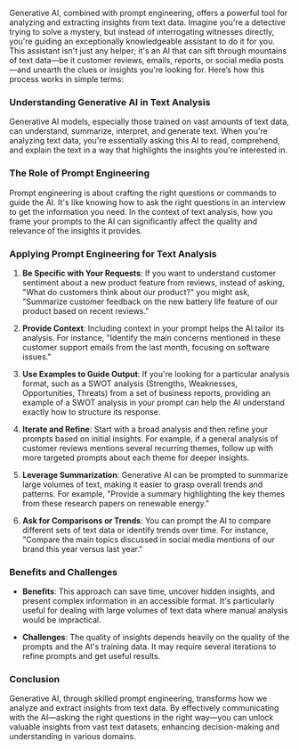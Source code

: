 Generative AI, combined with prompt engineering, offers a powerful tool for analyzing and extracting insights from text data. Imagine you're a detective trying to solve a mystery, but instead of interrogating witnesses directly, you're guiding an exceptionally knowledgeable assistant to do it for you. This assistant isn't just any helper; it's an AI that can sift through mountains of text data—be it customer reviews, emails, reports, or social media posts—and unearth the clues or insights you're looking for. Here’s how this process works in simple terms:

### Understanding Generative AI in Text Analysis

Generative AI models, especially those trained on vast amounts of text data, can understand, summarize, interpret, and generate text. When you're analyzing text data, you're essentially asking this AI to read, comprehend, and explain the text in a way that highlights the insights you're interested in.

### The Role of Prompt Engineering

Prompt engineering is about crafting the right questions or commands to guide the AI. It's like knowing how to ask the right questions in an interview to get the information you need. In the context of text analysis, how you frame your prompts to the AI can significantly affect the quality and relevance of the insights it provides.

### Applying Prompt Engineering for Text Analysis

1. **Be Specific with Your Requests**: If you want to understand customer sentiment about a new product feature from reviews, instead of asking, "What do customers think about our product?" you might ask, "Summarize customer feedback on the new battery life feature of our product based on recent reviews."

2. **Provide Context**: Including context in your prompt helps the AI tailor its analysis. For instance, "Identify the main concerns mentioned in these customer support emails from the last month, focusing on software issues."

3. **Use Examples to Guide Output**: If you're looking for a particular analysis format, such as a SWOT analysis (Strengths, Weaknesses, Opportunities, Threats) from a set of business reports, providing an example of a SWOT analysis in your prompt can help the AI understand exactly how to structure its response.

4. **Iterate and Refine**: Start with a broad analysis and then refine your prompts based on initial insights. For example, if a general analysis of customer reviews mentions several recurring themes, follow up with more targeted prompts about each theme for deeper insights.

5. **Leverage Summarization**: Generative AI can be prompted to summarize large volumes of text, making it easier to grasp overall trends and patterns. For example, "Provide a summary highlighting the key themes from these research papers on renewable energy."

6. **Ask for Comparisons or Trends**: You can prompt the AI to compare different sets of text data or identify trends over time. For instance, "Compare the main topics discussed in social media mentions of our brand this year versus last year."

### Benefits and Challenges

- **Benefits**: This approach can save time, uncover hidden insights, and present complex information in an accessible format. It's particularly useful for dealing with large volumes of text data where manual analysis would be impractical.
  
- **Challenges**: The quality of insights depends heavily on the quality of the prompts and the AI's training data. It may require several iterations to refine prompts and get useful results.

### Conclusion

Generative AI, through skilled prompt engineering, transforms how we analyze and extract insights from text data. By effectively communicating with the AI—asking the right questions in the right way—you can unlock valuable insights from vast text datasets, enhancing decision-making and understanding in various domains.
